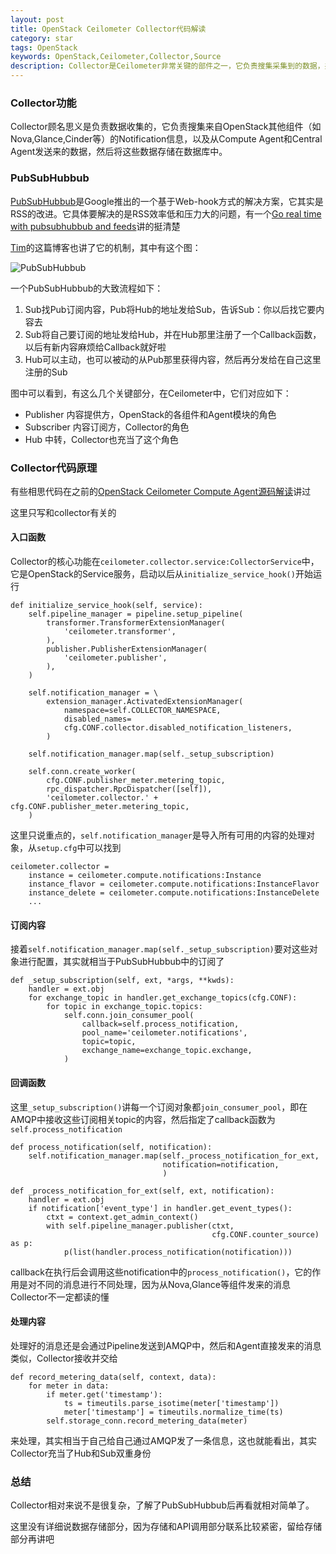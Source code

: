 ```yaml
---
layout: post
title: OpenStack Ceilometer Collector代码解读
category: star
tags: OpenStack
keywords: OpenStack,Ceilometer,Collector,Source
description: Collector是Ceilometer非常关键的部件之一，它负责搜集采集到的数据，并将其存储到数据库中。它基于PubSubHubbub实现，和agent部件一起实现了数据采集和订阅功能
---
```


### Collector功能
Collector顾名思义是负责数据收集的，它负责搜集来自OpenStack其他组件（如Nova,Glance,Cinder等）的Notification信息，以及从Compute Agent和Central Agent发送来的数据，然后将这些数据存储在数据库中。

### PubSubHubbub
[PubSubHubbub](https://code.google.com/p/pubsubhubbub/)是Google推出的一个基于Web-hook方式的解决方案，它其实是RSS的改进。它具体要解决的是RSS效率低和压力大的问题，有一个[Go real time with pubsubhubbub and feeds](http://www.slideshare.net/devseed/go-real-time-with-pubsubhubbub-and-feeds)讲的挺清楚

[Tim](http://timyang.net/web/pubsubhubbub/)的这篇博客也讲了它的机制，其中有这个图：

![PubSubHubbub](http://7u2ho6.com1.z0.glb.clouddn.com/tech-pubsubhubbub.png)


一个PubSubHubbub的大致流程如下：

1. Sub找Pub订阅内容，Pub将Hub的地址发给Sub，告诉Sub：你以后找它要内容去
2. Sub将自己要订阅的地址发给Hub，并在Hub那里注册了一个Callback函数，以后有新内容麻烦给Callback就好啦
3. Hub可以主动，也可以被动的从Pub那里获得内容，然后再分发给在自己这里注册的Sub

图中可以看到，有这么几个关键部分，在Ceilometer中，它们对应如下：

- Publisher 内容提供方，OpenStack的各组件和Agent模块的角色
- Subscriber 内容订阅方，Collector的角色
- Hub 中转，Collector也充当了这个角色

### Collector代码原理
有些相思代码在之前的[OpenStack Ceilometer Compute Agent源码解读](/2013/06/11/hacking-in-openstack-ceilometer-compute-agent.html)讲过

这里只写和collector有关的

#### 入口函数
Collector的核心功能在`ceilometer.collector.service:CollectorService`中，它是OpenStack的Service服务，启动以后从`initialize_service_hook()`开始运行

    def initialize_service_hook(self, service):
        self.pipeline_manager = pipeline.setup_pipeline(
            transformer.TransformerExtensionManager(
                'ceilometer.transformer',
            ),
            publisher.PublisherExtensionManager(
                'ceilometer.publisher',
            ),
        )

        self.notification_manager = \
            extension_manager.ActivatedExtensionManager(
                namespace=self.COLLECTOR_NAMESPACE,
                disabled_names=
                cfg.CONF.collector.disabled_notification_listeners,
            )

        self.notification_manager.map(self._setup_subscription)

        self.conn.create_worker(
            cfg.CONF.publisher_meter.metering_topic,
            rpc_dispatcher.RpcDispatcher([self]),
            'ceilometer.collector.' + cfg.CONF.publisher_meter.metering_topic,
        )

这里只说重点的，`self.notification_manager`是导入所有可用的内容的处理对象，从`setup.cfg`中可以找到

    ceilometer.collector =
        instance = ceilometer.compute.notifications:Instance
        instance_flavor = ceilometer.compute.notifications:InstanceFlavor
        instance_delete = ceilometer.compute.notifications:InstanceDelete
        ...

#### 订阅内容

接着`self.notification_manager.map(self._setup_subscription)`要对这些对象进行配置，其实就相当于PubSubHubbub中的订阅了

    def _setup_subscription(self, ext, *args, **kwds):
        handler = ext.obj
        for exchange_topic in handler.get_exchange_topics(cfg.CONF):
            for topic in exchange_topic.topics:
                self.conn.join_consumer_pool(
                    callback=self.process_notification,
                    pool_name='ceilometer.notifications',
                    topic=topic,
                    exchange_name=exchange_topic.exchange,
                )

#### 回调函数

这里`_setup_subscription()`讲每一个订阅对象都`join_consumer_pool`，即在AMQP中接收这些订阅相关topic的内容，然后指定了callback函数为`self.process_notification`

    def process_notification(self, notification):
        self.notification_manager.map(self._process_notification_for_ext,
                                      notification=notification,
                                      )
    
    def _process_notification_for_ext(self, ext, notification):
        handler = ext.obj
        if notification['event_type'] in handler.get_event_types():
            ctxt = context.get_admin_context()
            with self.pipeline_manager.publisher(ctxt,
                                                 cfg.CONF.counter_source) as p:
                p(list(handler.process_notification(notification)))

callback在执行后会调用这些notification中的`process_notification()`，它的作用是对不同的消息进行不同处理，因为从Nova,Glance等组件发来的消息Collector不一定都读的懂

#### 处理内容

处理好的消息还是会通过Pipeline发送到AMQP中，然后和Agent直接发来的消息类似，Collector接收并交给

    def record_metering_data(self, context, data):
        for meter in data:
            if meter.get('timestamp'):
                ts = timeutils.parse_isotime(meter['timestamp'])
                meter['timestamp'] = timeutils.normalize_time(ts)
            self.storage_conn.record_metering_data(meter)

来处理，其实相当于自己给自己通过AMQP发了一条信息，这也就能看出，其实Collector充当了Hub和Sub双重身份

### 总结
Collector相对来说不是很复杂，了解了PubSubHubbub后再看就相对简单了。

这里没有详细说数据存储部分，因为存储和API调用部分联系比较紧密，留给存储部分再讲吧




